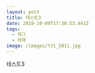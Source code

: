 ```yaml
---
layout: post
title: 테스트3
date: 2019-10-09T17:38:53.441Z
tags:
  - 태그
  - 하래
image: /images/YJ1_5811.jpg
---
```

테스트3
